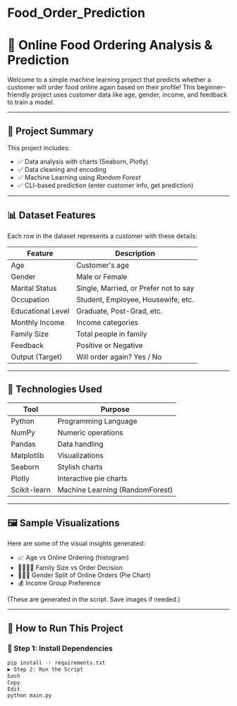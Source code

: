 # Food_Order_Prediction
# 🍕 Online Food Ordering Analysis & Prediction

Welcome to a simple machine learning project that predicts whether a customer will order food online again based on their profile! This beginner-friendly project uses customer data like age, gender, income, and feedback to train a model.

---

## 📂 Project Summary

This project includes:
- ✅ Data analysis with charts (Seaborn, Plotly)
- ✅ Data cleaning and encoding
- ✅ Machine Learning using *Random Forest*
- ✅ CLI-based prediction (enter customer info, get prediction)

---

## 📊 Dataset Features

Each row in the dataset represents a customer with these details:

| Feature                | Description                          |
|------------------------|--------------------------------------|
| Age                   | Customer's age                        |
| Gender                | Male or Female                        |
| Marital Status        | Single, Married, or Prefer not to say |
| Occupation            | Student, Employee, Housewife, etc.   |
| Educational Level     | Graduate, Post-Grad, etc.             |
| Monthly Income        | Income categories                     |
| Family Size           | Total people in family                |
| Feedback              | Positive or Negative                  |
| Output (Target)       | Will order again? Yes / No            |

---

## 🧪 Technologies Used

| Tool          | Purpose                   |
|---------------|---------------------------|
| Python        | Programming Language       |
| NumPy         | Numeric operations         |
| Pandas        | Data handling              |
| Matplotlib    | Visualizations             |
| Seaborn       | Stylish charts             |
| Plotly        | Interactive pie charts     |
| Scikit-learn  | Machine Learning (RandomForest)

---

## 🖼 Sample Visualizations

Here are some of the visual insights generated:

- 📈 Age vs Online Ordering (histogram)
- 👨‍👩‍👧‍👦 Family Size vs Order Decision
- 🧑‍🤝‍🧑 Gender Split of Online Orders (Pie Chart)
- 💰 Income Group Preference

(These are generated in the script. Save images if needed.)

---

## 🚀 How to Run This Project

### 🔧 Step 1: Install Dependencies

```bash
pip install -r requirements.txt
▶ Step 2: Run the Script
bash
Copy
Edit
python main.py
